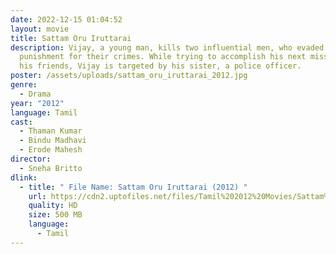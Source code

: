 ```yaml
---
date: 2022-12-15 01:04:52
layout: movie
title: Sattam Oru Iruttarai
description: Vijay, a young man, kills two influential men, who evaded
  punishment for their crimes. While trying to accomplish his next mission with
  his friends, Vijay is targeted by his sister, a police officer.
poster: /assets/uploads/sattam_oru_iruttarai_2012.jpg
genre:
  - Drama
year: "2012"
language: Tamil
cast:
  - Thaman Kumar
  - Bindu Madhavi
  - Erode Mahesh
director:
  - Sneha Britto
dlink:
  - title: " File Name: Sattam Oru Iruttarai (2012) "
    url: https://cdn2.uptofiles.net/files/Tamil%202012%20Movies/Sattam%20Oru%20Iruttarai%20(2012)/Mp4%20HD%20(Single%20Part)%20-%20(480x320)/Sattam%20Oru%20Iruttarai%20(2012)%20Single%20Part%20(480x320).mp4
    quality: HD
    size: 500 MB
    language:
      - Tamil
---
```


